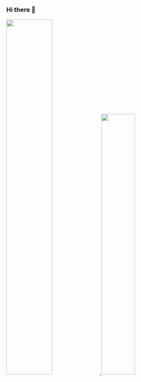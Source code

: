 ### Hi there 👋
<div float="left">
  <a href="https://github.com/anuraghazra/github-readme-stats">
    <img width="49%" src="https://github-readme-stats.vercel.app/api?username=a-im12&count_private=true&show_icons=true&theme=dark" />
  </a>
  </td>
  <td border="0">
  <a href="https://github.com/anuraghazra/convoychat">
    <img width="42%" src="https://github-readme-stats.vercel.app/api/top-langs/?username=a-im12&layout=compact&theme=dracula" />
  </a>
</div>
